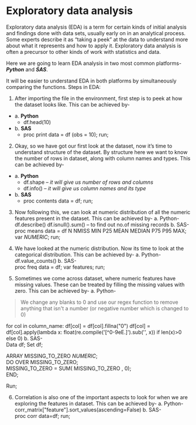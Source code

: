 # Exploratory data analysis
Exploratory data analysis (EDA) is a term for certain kinds of initial analysis and findings done with data sets, usually early on in an analytical process. Some experts describe it as “taking a peek” at the data to understand more about what it represents and how to apply it. Exploratory data analysis is often a precursor to other kinds of work with statistics and data.

Here we are going to learn EDA analysis in two most common platforms- **_Python_** and **_SAS_**.

It will be easier to understand EDA in both platforms by simultaneously comparing the functions.
Steps in EDA:

1.	After importing the file in the environment, first step is to peek at how the dataset looks like. This can be achieved by-
   - a.	**Python**
      - df.head(10)
   - b.	**SAS**			
      - proc print data = df (obs = 10); run;

2.	Okay, so we have got our first look at the dataset, now it’s time to understand structure of the dataset. By structure here we want to know the number of rows in dataset, along with column names and types.
This can be achieved by-
- a.	**Python** 		
  - df.shape – _it will give us number of rows and columns_
  - df.info() – _it will give us column names and its type_
- b.	**SAS**			
  - proc contents data = df; run;

3.	Now following this, we can look at numeric distribution of all the numeric features present in the dataset.
This can be achieved by-
a.	Python- 		
df.describe()
df.isnull().sum() – to find out no.of missing records
b.	SAS-			
proc means data = df N NMISS MIN P25 MEAN MEDIAN P75 P95 MAX;
var _NUMERIC_;
run;
4.	We have looked at the numeric distribution. Now its time to look at the categorical distribution.
This can be achieved by-
a.	Python- 		
df.value_counts()
b.	SAS-			
proc freq data = df;
var features;
run;

5.	Sometimes we come across dataset, where numeric features have missing values. These can be treated by filling the missing values with zero.
This can be achieved by-
a.	Python- 		
> We change any blanks to 0 and use our regex function to remove anything that isn't a number (or negative number which is changed to 0)

for col in column_name:
    df[col] = df[col].fillna("0")
    df[col] = df[col].apply(lambda x: float(re.compile('[^0-9eE.]').sub('', x)) if len(x)>0 else 0)
b.	SAS-			
Data df;
Set df;

ARRAY MISSING_TO_ZERO _NUMERIC_;                                                                                      
DO OVER MISSING_TO_ZERO;                                                                                              
MISSING_TO_ZERO = SUM( MISSING_TO_ZERO , 0);                                                                    
END;    	

Run;

6.	Correlation is also one of the important aspects to look for when we are exploring the features in dataset. 
This can be achieved by-
a.	Python- 		
corr_matrix["feature"].sort_values(ascending=False)
b.	SAS-			
proc corr data=df;
run;

